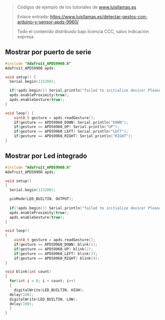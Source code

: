 > Códigos de ejemplo de los tutoriales de www.luisllamas.es
>
> Enlace entrada: https://www.luisllamas.es/detectar-gestos-con-arduino-y-sensor-apds-9960/
>
> Todo el contenido distribuido bajo licencia CCC, salvo indicación expresa

## Mostrar por puerto de serie
```cpp
#include "Adafruit_APDS9960.h"
Adafruit_APDS9960 apds;

void setup() {
  Serial.begin(115200);

  if(!apds.begin()) Serial.println("failed to initialize device! Please check your wiring.");
  apds.enableProximity(true);
  apds.enableGesture(true);
}

void loop() {
    uint8_t gesture = apds.readGesture();
    if(gesture == APDS9960_DOWN) Serial.println("DOWN");
    if(gesture == APDS9960_UP) Serial.println("UP");
    if(gesture == APDS9960_LEFT) Serial.println("LEFT");
    if(gesture == APDS9960_RIGHT) Serial.println("RIGHT");
}
```


## Mostrar por Led integrado
```cpp
#include "Adafruit_APDS9960.h"
Adafruit_APDS9960 apds;

void setup() 
{
  Serial.begin(115200);

  pinMode(LED_BUILTIN, OUTPUT);
  
  if(!apds.begin()) Serial.println("failed to initialize device! Please check your wiring.");
  apds.enableProximity(true);
  apds.enableGesture(true);
}

void loop() 
{
    uint8_t gesture = apds.readGesture();
    if(gesture == APDS9960_DOWN) blink(1);
    if(gesture == APDS9960_UP) blink(2);
    if(gesture == APDS9960_LEFT) blink(3);
    if(gesture == APDS9960_RIGHT) blink(4);
}

void blink(int count)
{
  for(int i = 0; i < count; i++)
  {
    digitalWrite(LED_BUILTIN, HIGH);   
  delay(100);                     
  digitalWrite(LED_BUILTIN, LOW);   
  delay(100);     
  }
}
```


